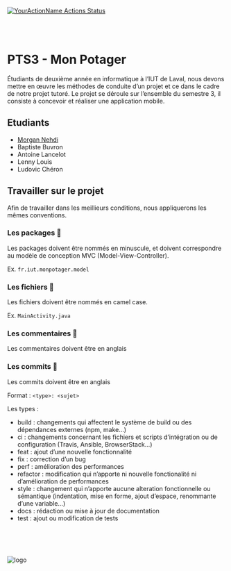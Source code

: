 [![YourActionName Actions Status](https://github.com/PixelDream/PTS3/workflows/Build/badge.svg)](https://github.com/PixelDream/PTS3/actions)

<br/>
<br/>

# PTS3 - Mon Potager

Étudiants de deuxième année en informatique à l’IUT de Laval, nous devons mettre en œuvre les méthodes de conduite d’un projet et ce dans le cadre de notre projet tutoré. Le projet se déroule sur l’ensemble du semestre 3, il consiste à concevoir et réaliser une application mobile.


## Etudiants

* [Morgan Nehdi](https://morgan-nehdi.com/)
* Baptiste Buvron
* Antoine Lancelot
* Lenny Louis
* Ludovic Chéron


## Travailler sur le projet

Afin de travailler dans les meillieurs conditions, nous appliquerons les mêmes conventions.


### Les packages 📌

Les packages doivent être nommés en minuscule, et doivent correspondre au modèle de conception MVC (Model-View-Controller).

Ex. ```fr.iut.monpotager.model```

### Les fichiers 📌

Les fichiers doivent être nommés en camel case.

Ex. ```MainActivity.java```


### Les commentaires 📌

Les commentaires doivent être en anglais

### Les commits 📌

Les commits doivent être en anglais

Format :
    ```<type>: <sujet>```

Les types :
- build : changements qui affectent le système de build ou des dépendances externes (npm, make…)
- ci : changements concernant les fichiers et scripts d’intégration ou de configuration (Travis, Ansible, BrowserStack…)
- feat : ajout d’une nouvelle fonctionnalité
- fix : correction d’un bug
- perf : amélioration des performances
- refactor : modification qui n’apporte ni nouvelle fonctionalité ni d’amélioration de performances
- style : changement qui n’apporte aucune alteration fonctionnelle ou sémantique (indentation, mise en forme, ajout d’espace, renommante d’une variable…)
- docs : rédaction ou mise à jour de documentation
- test : ajout ou modification de tests

<br/>
<br/>
<br/>


![logo](https://upload.wikimedia.org/wikipedia/commons/f/f8/LOGO-ORIGINAL_WEB.jpg "Logo IUT Laval")